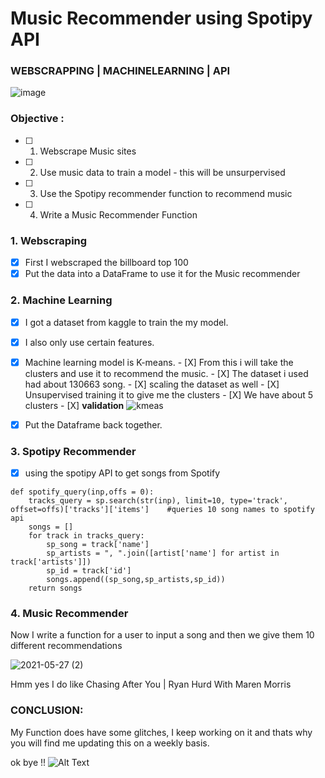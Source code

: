
# Music Recommender using Spotipy API
### WEBSCRAPPING | MACHINELEARNING | API

![image](https://user-images.githubusercontent.com/81169091/119850533-ed33b100-bf0d-11eb-9907-6804dd38918a.png)

### Objective :

- [ ] 1. Webscrape Music sites
- [ ] 2. Use music data to train a model - this will be unsurpervised
- [ ] 3. Use the Spotipy recommender function to recommend music
- [ ] 4. Write a Music Recommender Function

### 1. Webscraping 

- [X] First I webscraped the billboard top 100 
- [X] Put the data into a DataFrame to use it for the Music recommender 

### 2. Machine Learning 

- [X] I got a dataset from kaggle to train the my model.
- [X] I also only use certain features.
- [X] Machine learning model is K-means.
       - [X]   From this i will take the clusters and use it to recommend the music.
       - [X]   The dataset i used had about 130663 song.
       - [X]   scaling the dataset as well
       - [X]   Unsupervised training it to give me the clusters
       - [X]   We have about 5 clusters
       - [X]  **validation**
        ![kmeas](https://user-images.githubusercontent.com/81169091/119847695-7e555880-bf0b-11eb-8b54-234061a5f798.png)
        
- [X] Put the Dataframe back together.

### 3. Spotipy Recommender
 
- [X] using the spotipy API to get songs from Spotify

```
def spotify_query(inp,offs = 0):
    tracks_query = sp.search(str(inp), limit=10, type='track', offset=offs)['tracks']['items']    #queries 10 song names to spotify api
    songs = []
    for track in tracks_query:
        sp_song = track['name']
        sp_artists = ", ".join([artist['name'] for artist in track['artists']])
        sp_id = track['id']
        songs.append((sp_song,sp_artists,sp_id))
    return songs
 ```

  
### 4. Music Recommender
Now I write a function for a user to input a song and then we give them 10 different recommendations

![2021-05-27 (2)](https://user-images.githubusercontent.com/81169091/119849182-b4470c80-bf0c-11eb-81bd-7b2131e22468.png)

Hmm yes I do like Chasing After You | Ryan Hurd With Maren Morris 

### CONCLUSION:

My Function does have some glitches, I keep working on it and thats why you will find me updating this on a weekly basis.

ok bye !!
![Alt Text](https://theikondesign.files.wordpress.com/2021/01/1e91b53e-4aab-4d8a-8d6b-8768550e95e9.gif)



